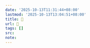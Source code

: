 ```yaml
---
date: '2025-10-13T11:31:44+08:00'
lastmod: '2025-10-13T13:04:51+08:00'
title: 󰪟
url: 󰪟
tags: []
src:
note:
---
```

